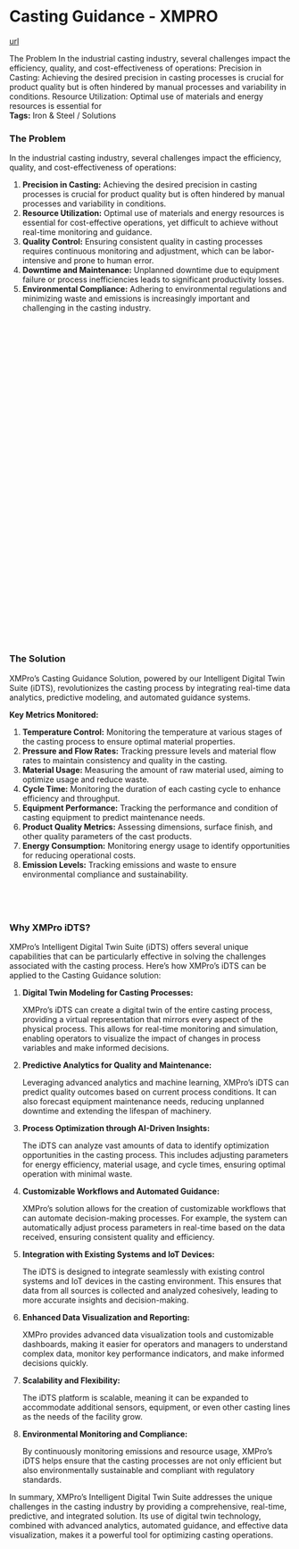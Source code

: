 # Casting Guidance - XMPRO

[url](https://xmpro.com/solutions-library/iron-steel,use-cases/casting-guidance/)


<div class="portfolio-top">

<div class="row page-wrapper">

<div class="large-12 col mb-0 pb-0">

<div class="portfolio-summary entry-summary">

<div class="row">

<div class="col col-fit pb-0">
The Problem In the industrial casting industry, several challenges impact the efficiency, quality, and cost-effectiveness of operations: Precision in Casting: Achieving the desired precision in casting processes is crucial for product quality but is often hindered by manual processes and variability in conditions. Resource Utilization: Optimal use of materials and energy resources is essential for

<div class="item-tags is-small uppercase bt pb-half pt-half">
<strong>Tags:</strong>
Iron &amp; Steel / Solutions </div>
</div>
</div>
</div>
</div>
</div>

<div id="portfolio-content" role="main">

<div class="portfolio-inner">

<div class="row" id="row-418488615">

<div class="col medium-6 small-12 large-6" id="col-789267178">

<div class="col-inner">
<h3>The Problem</h3>
<p>In the industrial casting industry, several challenges impact the efficiency, quality, and cost-effectiveness of operations:</p>
<ol>
<li><strong>Precision in Casting:</strong> Achieving the desired precision in casting processes is crucial for product quality but is often hindered by manual processes and variability in conditions.</li>
<li><strong>Resource Utilization:</strong> Optimal use of materials and energy resources is essential for cost-effective operations, yet difficult to achieve without real-time monitoring and guidance.</li>
<li><strong>Quality Control:</strong> Ensuring consistent quality in casting processes requires continuous monitoring and adjustment, which can be labor-intensive and prone to human error.</li>
<li><strong>Downtime and Maintenance:</strong> Unplanned downtime due to equipment failure or process inefficiencies leads to significant productivity losses.</li>
<li><strong>Environmental Compliance:</strong> Adhering to environmental regulations and minimizing waste and emissions is increasingly important and challenging in the casting industry.</li>
</ol>
</div>
</div>

<div class="col medium-6 small-12 large-6" id="col-1766613672">

<div class="col-inner">

<div class="banner has-hover" id="banner-1237509217">

<div class="banner-inner fill">

<div class="banner-bg fill">

<div class="bg fill bg-fill"></div>
</div>

<div class="banner-layers container">

<div class="fill banner-link"></div>

<div class="text-box banner-layer x50 md-x50 lg-x50 y50 md-y50 lg-y50 res-text" id="text-box-698550039">

<div class="text-box-content text dark">

<div class="text-inner text-center">
</div>
</div>
<style>
#text-box-698550039 {
  width: 60%;
}
#text-box-698550039 .text-box-content {
  font-size: 100%;
}
</style>
</div>
</div>
</div>
<style>
#banner-1237509217 {
  padding-top: 543px;
}
#banner-1237509217 .bg.bg-loaded {
  background-image: url(https://xmpro.com/wp-content/uploads/2020/04/13.jpg);
}
#banner-1237509217 .bg {
  background-position: 33% 27%;
}
</style>
</div>
</div>
</div>
</div>

<div class="gap-element clearfix" id="gap-1236570804" style="display:block; height:auto;">
<style>
#gap-1236570804 {
  padding-top: 30px;
}
</style>
</div>

<div class="row" id="row-1830092896">

<div class="col small-12 large-12" id="col-598765939">

<div class="col-inner">
<h3>The Solution</h3>
<p>XMPro’s Casting Guidance Solution, powered by our Intelligent Digital Twin Suite (iDTS), revolutionizes the casting process by integrating real-time data analytics, predictive modeling, and automated guidance systems.</p>
<p><strong>Key Metrics Monitored:</strong></p>
<ol>
<li><strong>Temperature Control:</strong> Monitoring the temperature at various stages of the casting process to ensure optimal material properties.</li>
<li><strong>Pressure and Flow Rates:</strong> Tracking pressure levels and material flow rates to maintain consistency and quality in the casting.</li>
<li><strong>Material Usage:</strong> Measuring the amount of raw material used, aiming to optimize usage and reduce waste.</li>
<li><strong>Cycle Time:</strong> Monitoring the duration of each casting cycle to enhance efficiency and throughput.</li>
<li><strong>Equipment Performance:</strong> Tracking the performance and condition of casting equipment to predict maintenance needs.</li>
<li><strong>Product Quality Metrics:</strong> Assessing dimensions, surface finish, and other quality parameters of the cast products.</li>
<li><strong>Energy Consumption:</strong> Monitoring energy usage to identify opportunities for reducing operational costs.</li>
<li><strong>Emission Levels:</strong> Tracking emissions and waste to ensure environmental compliance and sustainability.</li>
</ol>
<h2> </h2>
<h3>Why XMPro iDTS?</h3>
<p>XMPro’s Intelligent Digital Twin Suite (iDTS) offers several unique capabilities that can be particularly effective in solving the challenges associated with the casting process. Here’s how XMPro’s iDTS can be applied to the Casting Guidance solution:</p>
<ol>
<li><strong>Digital Twin Modeling for Casting Processes:</strong>
<p>XMPro’s iDTS can create a digital twin of the entire casting process, providing a virtual representation that mirrors every aspect of the physical process. This allows for real-time monitoring and simulation, enabling operators to visualize the impact of changes in process variables and make informed decisions.</p>
</li>
<li><strong>Predictive Analytics for Quality and Maintenance:</strong>
<p>Leveraging advanced analytics and machine learning, XMPro’s iDTS can predict quality outcomes based on current process conditions. It can also forecast equipment maintenance needs, reducing unplanned downtime and extending the lifespan of machinery.</p>
</li>
<li><strong>Process Optimization through AI-Driven Insights:</strong>
<p>The iDTS can analyze vast amounts of data to identify optimization opportunities in the casting process. This includes adjusting parameters for energy efficiency, material usage, and cycle times, ensuring optimal operation with minimal waste.</p>
</li>
<li><strong>Customizable Workflows and Automated Guidance:</strong>
<p>XMPro’s solution allows for the creation of customizable workflows that can automate decision-making processes. For example, the system can automatically adjust process parameters in real-time based on the data received, ensuring consistent quality and efficiency.</p>
</li>
<li><strong>Integration with Existing Systems and IoT Devices:</strong>
<p>The iDTS is designed to integrate seamlessly with existing control systems and IoT devices in the casting environment. This ensures that data from all sources is collected and analyzed cohesively, leading to more accurate insights and decision-making.</p>
</li>
<li><strong>Enhanced Data Visualization and Reporting:</strong>
<p>XMPro provides advanced data visualization tools and customizable dashboards, making it easier for operators and managers to understand complex data, monitor key performance indicators, and make informed decisions quickly.</p>
</li>
<li><strong>Scalability and Flexibility:</strong>
<p>The iDTS platform is scalable, meaning it can be expanded to accommodate additional sensors, equipment, or even other casting lines as the needs of the facility grow.</p>
</li>
<li><strong>Environmental Monitoring and Compliance:</strong>
<p>By continuously monitoring emissions and resource usage, XMPro’s iDTS helps ensure that the casting processes are not only efficient but also environmentally sustainable and compliant with regulatory standards.</p>
</li>
</ol>
<p>In summary, XMPro’s Intelligent Digital Twin Suite addresses the unique challenges in the casting industry by providing a comprehensive, real-time, predictive, and integrated solution. Its use of digital twin technology, combined with advanced analytics, automated guidance, and effective data visualization, makes it a powerful tool for optimizing casting operations.</p>
</div>
</div>
</div>
</div>
</div>
</div>